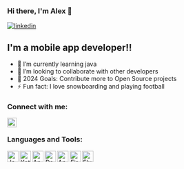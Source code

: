 ### Hi there, I'm Alex 👋 

[![linkedin](https://img.shields.io/website?label=linkedin.com&style=for-the-badge&url=https%3A%2F%2Flinkedin.com)](https://linkedin.com/in/alexandroskallay)


## I'm a mobile app developer!!

- 🌱 I’m currently learning java
- 👯 I’m looking to collaborate with other developers
- 🥅 2024 Goals: Contribute more to Open Source projects
- ⚡ Fun fact: I love snowboarding and playing football

### Connect with me:

[<img align="left" alt="AlexandrosKallay | LinkedIn" width="22px" src="https://cdn.jsdelivr.net/npm/simple-icons@v3/icons/linkedin.svg" />][linkedin]

<br />

### Languages and Tools:

<img align="left" alt="Java" width="26px" src="https://img.icons8.com/color/48/000000/java-coffee-cup-logo--v2.png" />
<img align="left" alt="Kotlin" width="26px" src="https://img.icons8.com/color/48/000000/kotlin.png" />
<img align="left" alt="AndroidStudio" width="26px" src="https://img.icons8.com/color/48/000000/android-studio--v3.png" />
<img align="left" alt="Dart Studio Code" width="26px" src="https://img.icons8.com/color/50/000000/dart.png" />
<img align="left" alt="Android" width="26px" src="https://img.icons8.com/color/48/000000/android-os.png" />
<img align="left" alt="Firebase" width="26px" src="https://img.icons8.com/color/48/000000/firebase.png" />
<img align="left" alt="Flutter" width="26px" src="https://img.icons8.com/color/48/000000/flutter.png" />
<br />




[linkedin]: https://linkedin.com/in/alexandroskallay
